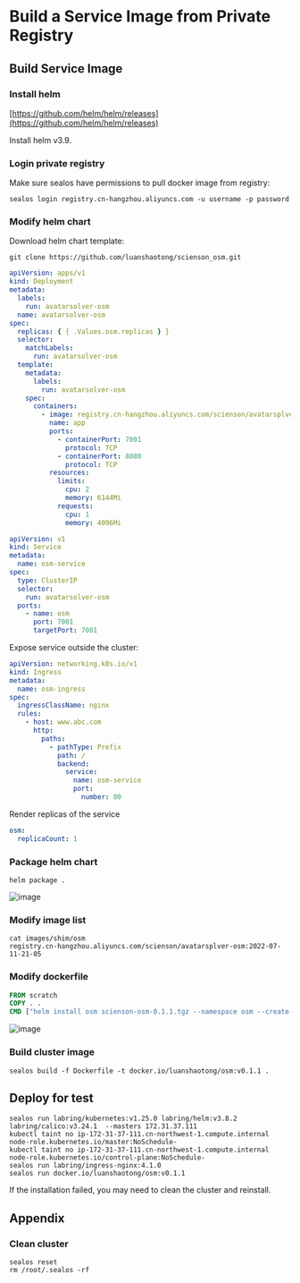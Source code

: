 # Build a Service Image from Private Registry

## Build Service Image

### Install helm

[https://github.com/helm/helm/releases](https://github.com/helm/helm/releases)

Install helm v3.9.

### Login private registry

Make sure sealos have permissions to pull docker image from registry:

```shell
sealos login registry.cn-hangzhou.aliyuncs.com -u username -p password
```

### Modify helm chart

Download helm chart template:

```shell
git clone https://github.com/luanshaotong/scienson_osm.git
```

```yaml title="templates/deploy.yaml"
apiVersion: apps/v1
kind: Deployment
metadata:
  labels:
    run: avatarsolver-osm
  name: avatarsolver-osm
spec:
  replicas: { { .Values.osm.replicas } }
  selector:
    matchLabels:
      run: avatarsolver-osm
  template:
    metadata:
      labels:
        run: avatarsolver-osm
    spec:
      containers:
        - image: registry.cn-hangzhou.aliyuncs.com/scienson/avatarsplver-osm:2022-07-11-21-05
          name: app
          ports:
            - containerPort: 7001
              protocol: TCP
            - containerPort: 8080
              protocol: TCP
          resources:
            limits:
              cpu: 2
              memory: 6144Mi
            requests:
              cpu: 1
              memory: 4096Mi
```

```yaml title="templates/service.yaml"
apiVersion: v1
kind: Service
metadata:
  name: osm-service
spec:
  type: ClusterIP
  selector:
    run: avatarsolver-osm
  ports:
    - name: osm
      port: 7001
      targetPort: 7001
```

Expose service outside the cluster:

```yaml title="templates/ingress.yaml"
apiVersion: networking.k8s.io/v1
kind: Ingress
metadata:
  name: osm-ingress
spec:
  ingressClassName: nginx
  rules:
    - host: www.abc.com
      http:
        paths:
          - pathType: Prefix
            path: /
            backend:
              service:
                name: osm-service
                port:
                  number: 80
```

Render replicas of the service

```yaml title="values.yaml"
osm:
  replicaCount: 1
```

### Package helm chart

```shell
helm package .
```

![image](https://user-images.githubusercontent.com/14962503/179480436-aa3fcf60-a89c-4f84-bb92-c5762f64d91a.png)

### Modify image list

```shell
cat images/shim/osm
registry.cn-hangzhou.aliyuncs.com/scienson/avatarsplver-osm:2022-07-11-21-05
```

### Modify dockerfile

```dockerfile
FROM scratch
COPY . .
CMD ["helm install osm scienson-osm-0.1.1.tgz --namespace osm --create-namespace"]
```

![image](https://user-images.githubusercontent.com/14962503/179480360-87b813a6-de85-4829-a801-3cd82cd8f604.png)

### Build cluster image

```shell
sealos build -f Dockerfile -t docker.io/luanshaotong/osm:v0.1.1 .
```

## Deploy for test

```shell
sealos run labring/kubernetes:v1.25.0 labring/helm:v3.8.2 labring/calico:v3.24.1  --masters 172.31.37.111
kubectl taint no ip-172-31-37-111.cn-northwest-1.compute.internal node-role.kubernetes.io/master:NoSchedule-
kubectl taint no ip-172-31-37-111.cn-northwest-1.compute.internal node-role.kubernetes.io/control-plane:NoSchedule-
sealos run labring/ingress-nginx:4.1.0
sealos run docker.io/luanshaotong/osm:v0.1.1
```

If the installation failed, you may need to clean the cluster and reinstall.

## Appendix

### Clean cluster

```shell
sealos reset
rm /root/.sealos -rf
```
